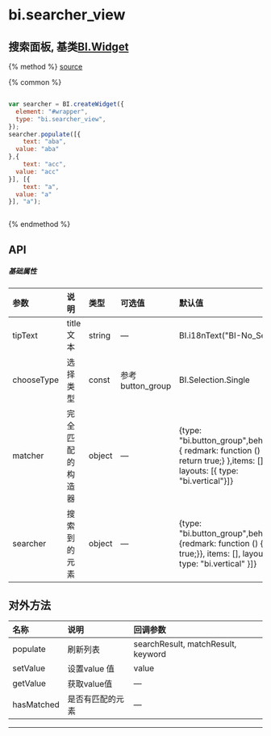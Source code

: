 # bi.searcher_view

## 搜索面板, 基类[BI.Widget](/core/widget.md)

{% method %}
[source](https://jsfiddle.net/fineui/qkfns6wm/)

{% common %}
```javascript

var searcher = BI.createWidget({
  element: "#wrapper",
  type: "bi.searcher_view",
});
searcher.populate([{
	text: "aba",
  value: "aba"
},{
	text: "acc",
  value: "acc"
}], [{
	text: "a",
  value: "a"
}], "a");



```

{% endmethod %}

## API
##### 基础属性
| 参数    | 说明           | 类型  | 可选值 | 默认值
| :------ |:-------------  | :-----| :----|:----
| tipText | title文本 | string | — | BI.i18nText("BI-No_Select") |
| chooseType | 选择类型 | const | 参考button_group | BI.Selection.Single |
| matcher | 完全匹配的构造器 | object | — | {type: "bi.button_group",behaviors: { redmark: function () { return true;} },items: [], layouts: [{ type: "bi.vertical"}]} |
| searcher | 搜索到的元素 | object| — | {type: "bi.button_group",behaviors: {redmark: function () {return true;}}, items: [], layouts: [{  type: "bi.vertical" }]}|

## 对外方法
| 名称     | 说明                           |  回调参数     
| :------ |:-------------                  | :-----   
| populate | 刷新列表 | searchResult, matchResult, keyword |
| setValue | 设置value 值 | value |
| getValue| 获取value值 | —|
| hasMatched | 是否有匹配的元素 | —|



---


